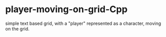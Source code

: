 # player-moving-on-grid-Cpp
simple text based grid, with a "player" represented as a character, moving on the grid.
